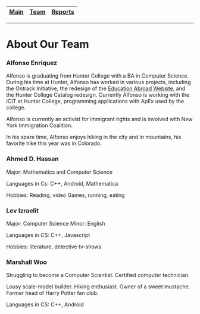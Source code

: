 [Main](https://github.com/alfonsosn/evalyo/blob/master/README.md) | [Team](https://github.com/alfonsosn/evalyo/blob/master/blurbs/team.md) | [Reports](https://github.com/alfonsosn/evalyo/blob/master/weekly_reports)
------------ | ------------- | -------------
---

# About Our Team

### Alfonso Enriquez

Alfonso is graduating from Hunter College with a BA in Computer Science. During his time at Hunter, Alfonso has worked in various projects, including the Ontrack Initiative, the redesign of the [Education Abroad Website](www.hunter.cuny.edu/educationabroad), and the Hunter College Catalog redesign. Currently Alfonso is working with the ICIT at Hunter College, programming applications with ApEx used by the college.

Alfonso is currently an activist for immigrant rights and is involved with New York Immigration Coalition.

In his spare time, Alfonso enjoys hiking in the city and in mountains, his favorite hike this year was in Colorado.

### Ahmed D. Hassan

Major: Mathematics and Computer Science

Languages in Cs: C++, Android, Mathematica

Hobbies: Reading, video Games, running, eating

### Lev Izraelit

Major: Computer Science
Minor: English

Languages in CS: C++, Javascript

Hobbies: literature, detective tv-shows

### Marshall Woo

Struggling to become a Computer Scientist. Certified computer technician.

Lousy scale-model builder. Hiking enthusiast. Owner of a sweet mustache. Former head of Harry Potter fan club.

Languages in CS: C++, Android
